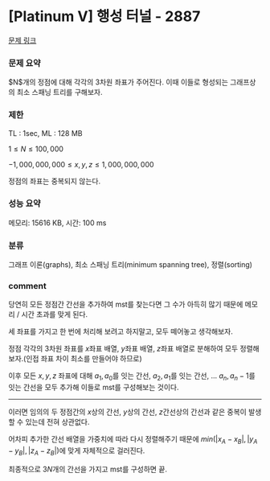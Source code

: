# [Platinum V] 행성 터널 - 2887

[문제 링크](https://www.acmicpc.net/problem/2887)

### 문제 요약

<p> $N$개의 정점에 대해 각각의 3차원 좌표가 주어진다. 이때 이들로 형성되는 그래프상의 최소 스패닝 트리를 구해보자. </p>

### 제한

TL : 1sec, ML : 128 MB

$1 ≤ N ≤ 100,000$

$-1,000,000,000 ≤ x, y, z ≤ 1,000,000,000$

정점의 좌표는 중복되지 않는다.

### 성능 요약

메모리: 15616 KB, 시간: 100 ms

### 분류

그래프 이론(graphs), 최소 스패닝 트리(minimum spanning tree), 정렬(sorting)

### comment

당연히 모든 정점간 간선을 추가하여 mst를 찾는다면 그 수가 아득히 많기 때문에 메모리 / 시간 초과를 맞게 된다.

세 좌표를 가지고 한 번에 처리해 보려고 하지말고, 모두 떼어놓고 생각해보자.

정점 각각의 3차원 좌표를 $x$좌표 배열, $y$좌표 배열, $z$좌표 배열로 분해하여 모두 정렬해보자.(인접 좌표 차이 최소를 만들어야 하므로)

이후 모든 $x, y, z$ 좌표에 대해 $a_1, a_0$를 잇는 간선, $a_2, a_1$를 잇는 간선, ... $a_n, a_n-1$를 잇는 간선을 모두 추가해 이들로 mst를 구성해보는 것이다.

-----------------------------------------------------------------------------------------------------------------------------------------------------------------------

이러면 임의의 두 정점간의 $x$상의 간선, $y$상의 간선, $z$간선상의 간선과 같은 중복이 발생할 수 있는데 전혀 상관없다.

어차피 추가한 간선 배열을 가중치에 따라 다시 정렬해주기 때문에 $min(|x_A-x_B|, |y_A-y_B|, |z_A-z_B|)$에 맞게 자체적으로 걸러진다.

최종적으로 $3N$개의 간선을 가지고 mst를 구성하면 끝.
